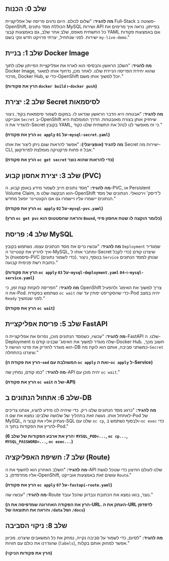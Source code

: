 ## שלב 0: הכנות

**מה להגיד:** "שלום לכולם. היום נדגים פריסה של אפליקציית Full-Stack פשוטה ב-OpenShift, הכוללת מסד נתונים MySQL ושירות API בפייתון. נראה איך מרימים את כל התשתית מאפס, שלב אחר שלב, גם באמצעות קבצי YAML וגם באמצעות פקודות ישירות. לפני שנתחיל, יצרתי פרויקט חדש ונקי בשם `my-live-demo`."

## שלב 1: בניית Docker Image

**מה להגיד:** "השלב הראשון והבסיסי הוא לארוז את אפליקציית הפייתון שלנו לתוך Docker Image, שהוא יחידת הפריסה הניידת שלנו. לאחר מכן, נדחוף אותו למאגר מרכזי, Docker Hub, כדי ש-OpenShift יוכל למשוך אותו משם."

**(הרץ את פקודות `docker build` ו-`docker push`)**

## שלב 2: יצירת Secret לסיסמאות

**מה להגיד:** "אבטחה היא הדבר הראשון שנדאג לו. במקום לשמור סיסמאות בקוד, ניצור אובייקט `Secret` ב-OpenShift שיחזיק אותן בצורה מאובטחת. הדרך המומלצת היא להגדיר את ה-Secret בקובץ YAML, כי זה מאפשר לנו לנהל את התשתית שלנו כקוד."

**(הרץ את פקודת `oc apply` על `01-mysql-secret.yaml`)**

**מה להגיד (אופציונלי):** "אפשר להראות שגם ניתן ליצור את אותו Secret ישירות מה-CLI, אבל זו פחות פרקטיקה מומלצת לפרודקשן."

**(הרץ את פקודת `oc get secret` כדי להראות שהוא נוצר)**

## שלב 3: יצירת אחסון קבוע (PVC)

**מה להגיד:** "מסד נתונים חייב לשמור מידע באופן קבוע. ה-PVC, או Persistent Volume Claim, הוא הבקשה שלנו מ-OpenShift ל'דיסק' וירטואלי. הנתונים של מסד הנתונים יישמרו עליו ויישמרו גם אם הקונטיינר יופעל מחדש."

**(הרץ את פקודת `oc apply` על `02-mysql-pvc.yaml`)**

**(הרץ `oc get pvc` והראה שהסטטוס הוא `Bound`, כלומר הוקצה לו שטח אחסון פיזי)**

## שלב 4: פריסת MySQL

**מה להגיד:** "עכשיו נרים את מסד הנתונים עצמו. נשתמש בקובץ `Deployment` שמגדיר איך להריץ את קונטיינר ה-MySQL, ומחבר אותו ל-Secret שיצרנו קודם (כדי לקבל סיסמאות) ול-PVC (כדי לשמור נתונים). בנוסף, ניצור `Service` שנותן למסד הנתונים כתובת רשת פנימית קבועה."

**(הרץ את פקודות `oc apply` על `03-mysql-deployment.yaml` ו-`04-mysql-service.yaml`)**

**מה להגיד:** "הפריסה לוקחת קצת זמן, כי OpenShift צריך למשוך את האימג' ולהפעיל את ה-Pod. נשתמש בפקודת `oc wait` כדי שהסקריפט ימתין עד שה-Pod יהיה במצב `Ready` לפני שנמשיך."

**(הרץ את פקודת `oc wait`)**

## שלב 5: פריסת אפליקציית FastAPI

**מה להגיד:** "עכשיו, כשמסד הנתונים מוכן, נפרוס את אפליקציית ה-FastAPI שלנו. ה-Deployment שלה מוגדר למשוך את האימג' שבנינו קודם מ-Docker Hub. חשוב מכך, הוא מוגדר להזריק את פרטי הגישה ל-DB כמשתני סביבה, אותם הוא לוקח מה-`Secret` שיצרנו בהתחלה."

**(הרץ את פקודת ה-`sed` המשולבת עם `oc apply` ואת ה-`oc apply` ל-Service)**

**מה להגיד:** "כמו קודם, נמתין שה-API יהיה מוכן עם `oc wait`."

**(הרץ את פקודת `oc wait` של ה-API)**

## שלב 6: אתחול הנתונים ב-DB

**מה להגיד:** "כרגע מסד הנתונים שלנו ריק. כדי שיהיה לנו מידע להציג, אנחנו צריכים לאתחל אותו. נעשה זאת בתהליך של שלושה שלבים: נמצא את שם ה-Pod של MySQL, נעתיק אליו את קבצי ה-SQL שלנו עם `oc cp`, ולבסוף נשתמש ב-`oc exec` כדי להריץ את הפקודות בתוך ה-Pod."

**(הרץ את ארבע הפקודות של שלב 6: `MYSQL_POD=...`, `oc cp...`, `MYSQL_PASSWORD=...`, `oc exec...`)**

## שלב 7: חשיפת האפליקציה (Route)

**מה להגיד:** "השלב האחרון הוא לחשוף את ה-API שלנו לעולם החיצון כדי שנוכל לגשת אליו מהדפדפן. ב-OpenShift, עושים זאת באמצעות אובייקט `Route`."

**(הרץ את פקודת `oc apply` על `07-fastapi-route.yaml`)**

**מה להגיד:** "עכשיו שה-Route נוצר, בואו נמצא את הכתובת ונבדוק שהכל עובד."

**(הרץ את הפקודה האחרונה שמדפיסה את ה-URL. העתק את ה-URL לדפדפן והראה את התוצאה של `/data` ושל `/docs`)**

## שלב 8: ניקוי הסביבה

**מה להגיד:** "לסיום, כדי לשמור על סביבה נקייה, נמחק את כל המשאבים שיצרנו. מכיוון שהגדרנו את כולם עם תוויות (`labels`), אפשר למחוק אותם בקלות."

**(הרץ את פקודות הניקוי)**